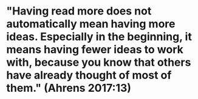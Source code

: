 # "Having read more does not automatically mean having more ideas. Especially in the beginning, it means having fewer ideas to work with, because you know that others have already thought of most of them." (Ahrens 2017:13)